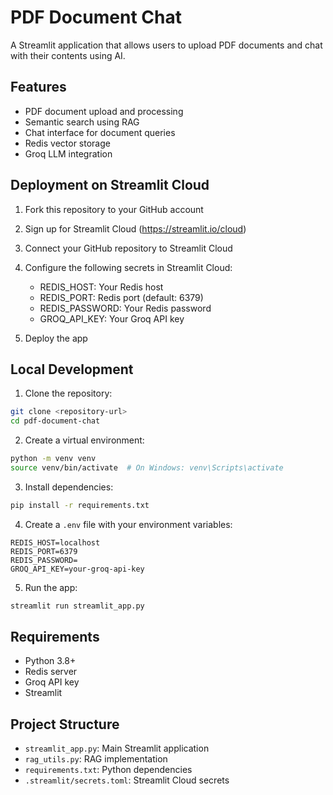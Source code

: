 # PDF Document Chat

A Streamlit application that allows users to upload PDF documents and chat with their contents using AI.

## Features

- PDF document upload and processing
- Semantic search using RAG
- Chat interface for document queries
- Redis vector storage
- Groq LLM integration

## Deployment on Streamlit Cloud

1. Fork this repository to your GitHub account

2. Sign up for Streamlit Cloud (https://streamlit.io/cloud)

3. Connect your GitHub repository to Streamlit Cloud

4. Configure the following secrets in Streamlit Cloud:
   - REDIS_HOST: Your Redis host
   - REDIS_PORT: Redis port (default: 6379)
   - REDIS_PASSWORD: Your Redis password
   - GROQ_API_KEY: Your Groq API key

5. Deploy the app

## Local Development

1. Clone the repository:
```bash
git clone <repository-url>
cd pdf-document-chat
```

2. Create a virtual environment:
```bash
python -m venv venv
source venv/bin/activate  # On Windows: venv\Scripts\activate
```

3. Install dependencies:
```bash
pip install -r requirements.txt
```

4. Create a `.env` file with your environment variables:
```
REDIS_HOST=localhost
REDIS_PORT=6379
REDIS_PASSWORD=
GROQ_API_KEY=your-groq-api-key
```

5. Run the app:
```bash
streamlit run streamlit_app.py
```

## Requirements

- Python 3.8+
- Redis server
- Groq API key
- Streamlit

## Project Structure

- `streamlit_app.py`: Main Streamlit application
- `rag_utils.py`: RAG implementation
- `requirements.txt`: Python dependencies
- `.streamlit/secrets.toml`: Streamlit Cloud secrets 